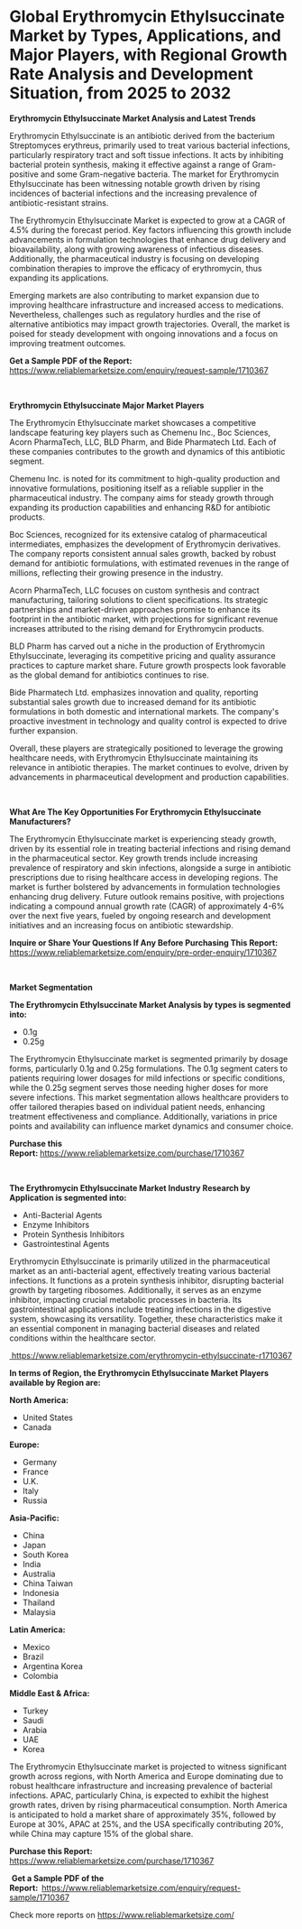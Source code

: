<p><h1>Global Erythromycin Ethylsuccinate Market by Types, Applications, and Major Players, with Regional Growth Rate Analysis and Development Situation, from 2025 to 2032</h1></p><p><strong>Erythromycin Ethylsuccinate Market Analysis and Latest Trends</strong></p>
<p><p>Erythromycin Ethylsuccinate is an antibiotic derived from the bacterium Streptomyces erythreus, primarily used to treat various bacterial infections, particularly respiratory tract and soft tissue infections. It acts by inhibiting bacterial protein synthesis, making it effective against a range of Gram-positive and some Gram-negative bacteria. The market for Erythromycin Ethylsuccinate has been witnessing notable growth driven by rising incidences of bacterial infections and the increasing prevalence of antibiotic-resistant strains. </p><p>The Erythromycin Ethylsuccinate Market is expected to grow at a CAGR of 4.5% during the forecast period. Key factors influencing this growth include advancements in formulation technologies that enhance drug delivery and bioavailability, along with growing awareness of infectious diseases. Additionally, the pharmaceutical industry is focusing on developing combination therapies to improve the efficacy of erythromycin, thus expanding its applications. </p><p>Emerging markets are also contributing to market expansion due to improving healthcare infrastructure and increased access to medications. Nevertheless, challenges such as regulatory hurdles and the rise of alternative antibiotics may impact growth trajectories. Overall, the market is poised for steady development with ongoing innovations and a focus on improving treatment outcomes.</p></p>
<p><strong>Get a Sample PDF of the Report:&nbsp;</strong> <a href="https://www.reliablemarketsize.com/enquiry/request-sample/1710367?utm_campaign=1903&utm_medium=2&utm_source=Github&utm_content=ia&utm_term=10012025&utm_id=erythromycin-ethylsuccinate">https://www.reliablemarketsize.com/enquiry/request-sample/1710367</a></p>
<p>&nbsp;</p>
<p><strong>Erythromycin Ethylsuccinate Major Market Players</strong></p>
<p><p>The Erythromycin Ethylsuccinate market showcases a competitive landscape featuring key players such as Chemenu Inc., Boc Sciences, Acorn PharmaTech, LLC, BLD Pharm, and Bide Pharmatech Ltd. Each of these companies contributes to the growth and dynamics of this antibiotic segment.</p><p>Chemenu Inc. is noted for its commitment to high-quality production and innovative formulations, positioning itself as a reliable supplier in the pharmaceutical industry. The company aims for steady growth through expanding its production capabilities and enhancing R&D for antibiotic products.</p><p>Boc Sciences, recognized for its extensive catalog of pharmaceutical intermediates, emphasizes the development of Erythromycin derivatives. The company reports consistent annual sales growth, backed by robust demand for antibiotic formulations, with estimated revenues in the range of millions, reflecting their growing presence in the industry.</p><p>Acorn PharmaTech, LLC focuses on custom synthesis and contract manufacturing, tailoring solutions to client specifications. Its strategic partnerships and market-driven approaches promise to enhance its footprint in the antibiotic market, with projections for significant revenue increases attributed to the rising demand for Erythromycin products.</p><p>BLD Pharm has carved out a niche in the production of Erythromycin Ethylsuccinate, leveraging its competitive pricing and quality assurance practices to capture market share. Future growth prospects look favorable as the global demand for antibiotics continues to rise.</p><p>Bide Pharmatech Ltd. emphasizes innovation and quality, reporting substantial sales growth due to increased demand for its antibiotic formulations in both domestic and international markets. The company's proactive investment in technology and quality control is expected to drive further expansion.</p><p>Overall, these players are strategically positioned to leverage the growing healthcare needs, with Erythromycin Ethylsuccinate maintaining its relevance in antibiotic therapies. The market continues to evolve, driven by advancements in pharmaceutical development and production capabilities.</p></p>
<p>&nbsp;</p>
<p><strong>What Are The Key Opportunities For Erythromycin Ethylsuccinate Manufacturers?</strong></p>
<p><p>The Erythromycin Ethylsuccinate market is experiencing steady growth, driven by its essential role in treating bacterial infections and rising demand in the pharmaceutical sector. Key growth trends include increasing prevalence of respiratory and skin infections, alongside a surge in antibiotic prescriptions due to rising healthcare access in developing regions. The market is further bolstered by advancements in formulation technologies enhancing drug delivery. Future outlook remains positive, with projections indicating a compound annual growth rate (CAGR) of approximately 4-6% over the next five years, fueled by ongoing research and development initiatives and an increasing focus on antibiotic stewardship.</p></p>
<p><strong>Inquire or Share Your Questions If Any Before Purchasing This Report:</strong> <a href="https://www.reliablemarketsize.com/enquiry/pre-order-enquiry/1710367?utm_campaign=1903&utm_medium=2&utm_source=Github&utm_content=ia&utm_term=10012025&utm_id=erythromycin-ethylsuccinate">https://www.reliablemarketsize.com/enquiry/pre-order-enquiry/1710367</a></p>
<p>&nbsp;</p>
<p><strong>Market Segmentation</strong></p>
<p><strong>The Erythromycin Ethylsuccinate Market Analysis by types is segmented into:</strong></p>
<p><ul><li>0.1g</li><li>0.25g</li></ul></p>
<p><p>The Erythromycin Ethylsuccinate market is segmented primarily by dosage forms, particularly 0.1g and 0.25g formulations. The 0.1g segment caters to patients requiring lower dosages for mild infections or specific conditions, while the 0.25g segment serves those needing higher doses for more severe infections. This market segmentation allows healthcare providers to offer tailored therapies based on individual patient needs, enhancing treatment effectiveness and compliance. Additionally, variations in price points and availability can influence market dynamics and consumer choice.</p></p>
<p><strong>Purchase this Report:&nbsp;</strong><a href="https://www.reliablemarketsize.com/purchase/1710367?utm_campaign=1903&utm_medium=2&utm_source=Github&utm_content=ia&utm_term=10012025&utm_id=erythromycin-ethylsuccinate">https://www.reliablemarketsize.com/purchase/1710367</a></p>
<p>&nbsp;</p>
<p><strong>The Erythromycin Ethylsuccinate Market Industry Research by Application is segmented into:</strong></p>
<p><ul><li>Anti-Bacterial Agents</li><li>Enzyme Inhibitors</li><li>Protein Synthesis Inhibitors</li><li>Gastrointestinal Agents</li></ul></p>
<p><p>Erythromycin Ethylsuccinate is primarily utilized in the pharmaceutical market as an anti-bacterial agent, effectively treating various bacterial infections. It functions as a protein synthesis inhibitor, disrupting bacterial growth by targeting ribosomes. Additionally, it serves as an enzyme inhibitor, impacting crucial metabolic processes in bacteria. Its gastrointestinal applications include treating infections in the digestive system, showcasing its versatility. Together, these characteristics make it an essential component in managing bacterial diseases and related conditions within the healthcare sector.</p></p>
<p><a href="https://www.reliablemarketsize.com/erythromycin-ethylsuccinate-r1710367?utm_campaign=1903&utm_medium=2&utm_source=Github&utm_content=ia&utm_term=10012025&utm_id=erythromycin-ethylsuccinate">&nbsp;https://www.reliablemarketsize.com/erythromycin-ethylsuccinate-r1710367</a></p>
<p><strong>In terms of Region, the Erythromycin Ethylsuccinate Market Players available by Region are:</strong></p>
<p>
    <p> <strong> North America: </strong>
        <ul>
            <li>United States</li>
            <li>Canada</li>
        </ul>
        </p> 
    <p> <strong> Europe: </strong>
        <ul>
            <li>Germany</li>
            <li>France</li>
            <li>U.K.</li>
            <li>Italy</li>
            <li>Russia</li>
        </ul>
        </p> 
    <p> <strong> Asia-Pacific: </strong>
        <ul>
            <li>China</li>
            <li>Japan</li>
            <li>South Korea</li>
            <li>India</li>
            <li>Australia</li>
            <li>China Taiwan</li>
            <li>Indonesia</li>
            <li>Thailand</li>
            <li>Malaysia</li>
        </ul>
        </p> 
    <p> <strong> Latin America: </strong>
        <ul>
            <li>Mexico</li>
            <li>Brazil</li>
            <li>Argentina Korea</li>
            <li>Colombia</li>
        </ul>
        </p> 
    <p> <strong> Middle East & Africa: </strong>
        <ul>
            <li>Turkey</li>
            <li>Saudi</li>
            <li>Arabia</li>
            <li>UAE</li>
            <li>Korea</li>
        </ul>
    </p>
    </p>
<p><p>The Erythromycin Ethylsuccinate market is projected to witness significant growth across regions, with North America and Europe dominating due to robust healthcare infrastructure and increasing prevalence of bacterial infections. APAC, particularly China, is expected to exhibit the highest growth rates, driven by rising pharmaceutical consumption. North America is anticipated to hold a market share of approximately 35%, followed by Europe at 30%, APAC at 25%, and the USA specifically contributing 20%, while China may capture 15% of the global share.</p></p>
<p><strong>Purchase this Report: </strong><a href="https://www.reliablemarketsize.com/purchase/1710367?utm_campaign=1903&utm_medium=2&utm_source=Github&utm_content=ia&utm_term=10012025&utm_id=erythromycin-ethylsuccinate">https://www.reliablemarketsize.com/purchase/1710367</a></p>
<p>&nbsp;<strong>Get a Sample PDF of the Report:&nbsp;&nbsp;</strong><a href="https://www.reliablemarketsize.com/enquiry/request-sample/1710367?utm_campaign=1903&utm_medium=2&utm_source=Github&utm_content=ia&utm_term=10012025&utm_id=erythromycin-ethylsuccinate">https://www.reliablemarketsize.com/enquiry/request-sample/1710367</a></p>
<p><strong></strong></p>
<p>Check more reports on <a href="https://www.reliablemarketsize.com/?utm_campaign=1903&utm_medium=2&utm_source=Github&utm_content=ia&utm_term=10012025&utm_id=erythromycin-ethylsuccinate">https://www.reliablemarketsize.com/</a></p>